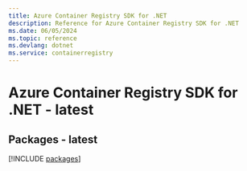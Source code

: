 ```yaml
---
title: Azure Container Registry SDK for .NET
description: Reference for Azure Container Registry SDK for .NET
ms.date: 06/05/2024
ms.topic: reference
ms.devlang: dotnet
ms.service: containerregistry
---
```

# Azure Container Registry SDK for .NET - latest
## Packages - latest
[!INCLUDE [packages](container-registry-index.md)]